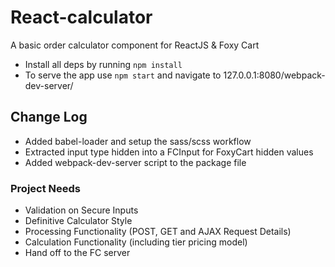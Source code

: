 # React-calculator
A basic order calculator component for ReactJS & Foxy Cart
- Install all deps by running ```npm install```
- To serve the app use ```npm start``` and navigate to 127.0.0.1:8080/webpack-dev-server/

## Change Log
- Added babel-loader and setup the sass/scss workflow
- Extracted  input type hidden into a FCInput for FoxyCart hidden values
- Added webpack-dev-server script to the package file

### Project Needs
- Validation on Secure Inputs
- Definitive Calculator Style
- Processing Functionality (POST, GET and AJAX Request Details)
- Calculation Functionality (including tier pricing model)
- Hand off to the FC server

